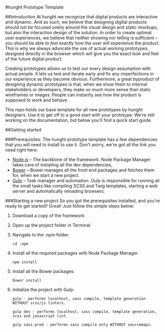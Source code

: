 #hunght Prototype Template

##Introduction
At hunght we recognize that digital products are interactive and dynamic. And as such, we believe that designing digital products should not be focused solely around the visual design and static mockups, but also the interaction design of the solution. In order to create optimal user experiences, we believe that neither showing nor telling is sufficient – you should be able to *feel* exactly how the user will experience the product. This is why we always advocate the use of actual working prototypes, designed directly in the browser which will give you the exact look and feel of the future digital product.

Creating prototypes allows us to test our every design assumption with actual people. It lets us test and iterate early and fix any imperfections in our experience as they become obvious. Furthermore, a great byproduct of designing dynamic prototypes is that, when we show them to internal stakeholders or developers, they make so much more sense than static wireframes or images. People can instantly see how the product is supposed to work and behave.

This repo holds our base template for all new prototypes by hunght designers. Use it to get off to a good start with your prototype. We're still working on the documentation, but below you'll find a quick start guide.

##Getting started

###Prerequisites:
The hunght prototype template has a few dependencies that you will need to install to use it. Don't worry, we're got all the link you need right here:

* [Node.js](https://nodejs.org/en/) – The backbone of the framework. Node Package Manager takes care of installing all the dev dependencies,
* [Bower](http://bower.io/) – Bower manages all the front end packages and fetches them for, when we start a new project.
* [Gulp](http://gulpjs.com/) – Task manager and automation. Gulp is responsible for running all the small tasks like compiling SCSS and Twig templates, starting a web server and automatically reloading browsers.

###Starting a new project
So you got the prerequisites installed, and you're ready to get started? Great! Just follow the simple steps below:


1. Download a copy of the framework

2. Open up the project folder in Terminal.

3. Navigate to the .npm folder:

    ```
    cd .npm
    ```

3. Install all the required packages with Node Package Manager

    ```
    npm install
    ```
4. Install all the Bower packages:

    ```
    bower install
    ```

5. Initialize the project with Gulp:

    ```
    gulp - performs localhost, sass compile, template generation WITHOUT scss/js linters.
    ```
    ```
    gulp dev - performs localhost, sass compile, template generation, scss and javascript lint.
    ```
    ```
    gulp sass-prod - performs sass compile only WITHOUT sourcemaps.
    ```

